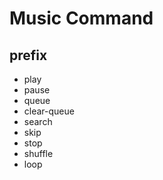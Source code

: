 # Music Command

## prefix

- play
- pause
- queue
- clear-queue
- search
- skip
- stop
- shuffle
- loop
